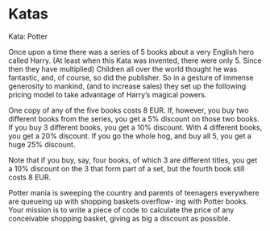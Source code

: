 Katas
=====

Kata: Potter

Once upon a time there was a series of 5 books about a 
very English hero called Harry. (At least when this Kata was
invented, there were only 5. Since then they have multiplied)
Children all over the world thought he was fantastic, and,
of course, so did the publisher. So in a gesture of immense
generosity to mankind, (and to increase sales) they set up the
following pricing model to take advantage of Harry’s magical
powers.

One copy of any of the five books costs 8 EUR. If, however,
you buy two different books from the series, you get a 5%
discount on those two books. If you buy 3 different books,
you get a 10% discount. With 4 different books, you get a 20%
discount. If you go the whole hog, and buy all 5, you get a
huge 25% discount.

Note that if you buy, say, four books, of which 3 are different
titles, you get a 10% discount on the 3 that form part of a set,
but the fourth book still costs 8 EUR.

Potter mania is sweeping the country and parents of teenagers
everywhere are queueing up with shopping baskets overflow-
ing with Potter books. Your mission is to write a piece of
code to calculate the price of any conceivable shopping basket,
giving as big a discount as possible.
